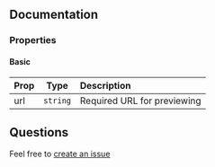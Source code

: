 ## Documentation

### Properties

#### Basic

| Prop           |    Type    | Description                                                                                                 |
| :------------- | :--------: | :---------------------------------------------------------------------------------------------------------- |
|     url        |  `string`  | Required URL for previewing                                                                                 |


## Questions

Feel free to [create an issue](https://github.com/housesports/react-link-preview/issues/new)
